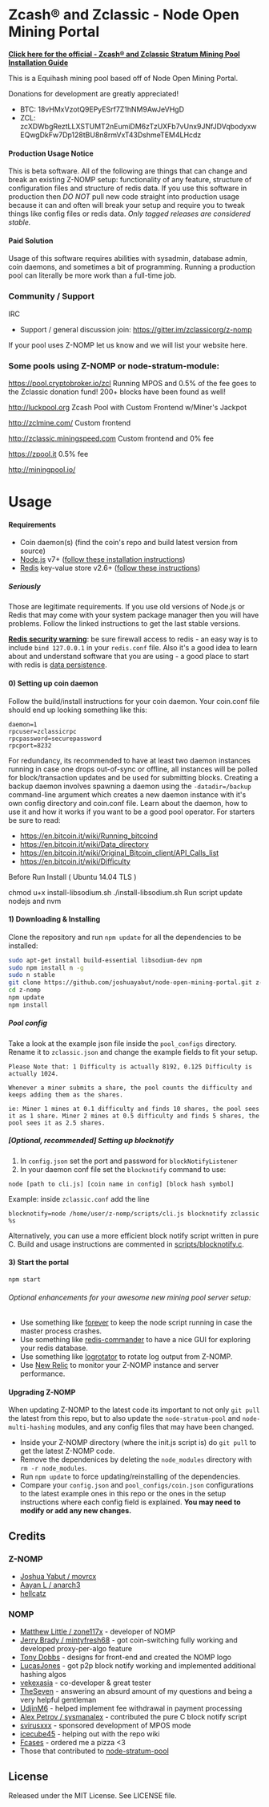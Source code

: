 # Zcash® and Zclassic - Node Open Mining Portal

**[Click here for the official - Zcash® and Zclassic Stratum Mining Pool Installation Guide](https://zdeveloper.org/wiki:z-nomp_install)**

This is a Equihash mining pool based off of Node Open Mining Portal.

Donations for development are greatly appreciated!
  * BTC: 18vHMxVzotQ9EPyESrf7Z1hNM9AwJeVHgD
  * ZCL: zcXDWbgReztLLXSTUMT2nEumiDM6zTzUXFb7vUnx9JNfJDVqbodyxwEQwgDkFw7Dp128tBU8n8rmVxT43DshmeTEM4LHcdz

#### Production Usage Notice
This is beta software. All of the following are things that can change and break an existing Z-NOMP setup: functionality of any feature, structure of configuration files and structure of redis data. If you use this software in production then *DO NOT* pull new code straight into production usage because it can and often will break your setup and require you to tweak things like config files or redis data. *Only tagged releases are considered stable.*

#### Paid Solution
Usage of this software requires abilities with sysadmin, database admin, coin daemons, and sometimes a bit of programming. Running a production pool can literally be more work than a full-time job. 


### Community / Support
IRC
* Support / general discussion join: https://gitter.im/zclassicorg/z-nomp

If your pool uses Z-NOMP let us know and we will list your website here.

### Some pools using Z-NOMP or node-stratum-module:

https://pool.cryptobroker.io/zcl Running MPOS and 0.5% of the fee goes to the Zclassic donation fund! 200+ blocks have been found as well! 

http://luckpool.org Zcash Pool with Custom Frontend w/Miner's Jackpot

http://zclmine.com/ Custom frontend

http://zclassic.miningspeed.com Custom frontend and 0% fee

https://zpool.it 0.5% fee

http://miningpool.io/

Usage
=====


#### Requirements
* Coin daemon(s) (find the coin's repo and build latest version from source)
* [Node.js](http://nodejs.org/) v7+ ([follow these installation instructions](https://github.com/joyent/node/wiki/Installing-Node.js-via-package-manager))
* [Redis](http://redis.io/) key-value store v2.6+ ([follow these instructions](http://redis.io/topics/quickstart))

##### Seriously
Those are legitimate requirements. If you use old versions of Node.js or Redis that may come with your system package manager then you will have problems. Follow the linked instructions to get the last stable versions.


[**Redis security warning**](http://redis.io/topics/security): be sure firewall access to redis - an easy way is to
include `bind 127.0.0.1` in your `redis.conf` file. Also it's a good idea to learn about and understand software that
you are using - a good place to start with redis is [data persistence](http://redis.io/topics/persistence).


#### 0) Setting up coin daemon
Follow the build/install instructions for your coin daemon. Your coin.conf file should end up looking something like this:
```
daemon=1
rpcuser=zclassicrpc
rpcpassword=securepassword
rpcport=8232
```
For redundancy, its recommended to have at least two daemon instances running in case one drops out-of-sync or offline,
all instances will be polled for block/transaction updates and be used for submitting blocks. Creating a backup daemon
involves spawning a daemon using the `-datadir=/backup` command-line argument which creates a new daemon instance with
it's own config directory and coin.conf file. Learn about the daemon, how to use it and how it works if you want to be
a good pool operator. For starters be sure to read:
   * https://en.bitcoin.it/wiki/Running_bitcoind
   * https://en.bitcoin.it/wiki/Data_directory
   * https://en.bitcoin.it/wiki/Original_Bitcoin_client/API_Calls_list
   * https://en.bitcoin.it/wiki/Difficulty

Before Run Install ( Ubuntu 14.04 TLS )

chmod u+x install-libsodium.sh
./install-libsodium.sh
Run script update nodejs and nvm

#### 1) Downloading & Installing

Clone the repository and run `npm update` for all the dependencies to be installed:

```bash
sudo apt-get install build-essential libsodium-dev npm
sudo npm install n -g
sudo n stable
git clone https://github.com/joshuayabut/node-open-mining-portal.git z-nomp
cd z-nomp
npm update
npm install
```

##### Pool config
Take a look at the example json file inside the `pool_configs` directory. Rename it to `zclassic.json` and change the
example fields to fit your setup.

```
Please Note that: 1 Difficulty is actually 8192, 0.125 Difficulty is actually 1024.

Whenever a miner submits a share, the pool counts the difficulty and keeps adding them as the shares. 

ie: Miner 1 mines at 0.1 difficulty and finds 10 shares, the pool sees it as 1 share. Miner 2 mines at 0.5 difficulty and finds 5 shares, the pool sees it as 2.5 shares. 
```


##### [Optional, recommended] Setting up blocknotify
1. In `config.json` set the port and password for `blockNotifyListener`
2. In your daemon conf file set the `blocknotify` command to use:
```
node [path to cli.js] [coin name in config] [block hash symbol]
```
Example: inside `zclassic.conf` add the line
```
blocknotify=node /home/user/z-nomp/scripts/cli.js blocknotify zclassic %s
```

Alternatively, you can use a more efficient block notify script written in pure C. Build and usage instructions
are commented in [scripts/blocknotify.c](scripts/blocknotify.c).


#### 3) Start the portal

```bash
npm start
```

###### Optional enhancements for your awesome new mining pool server setup:
* Use something like [forever](https://github.com/nodejitsu/forever) to keep the node script running
in case the master process crashes. 
* Use something like [redis-commander](https://github.com/joeferner/redis-commander) to have a nice GUI
for exploring your redis database.
* Use something like [logrotator](http://www.thegeekstuff.com/2010/07/logrotate-examples/) to rotate log 
output from Z-NOMP.
* Use [New Relic](http://newrelic.com/) to monitor your Z-NOMP instance and server performance.


#### Upgrading Z-NOMP
When updating Z-NOMP to the latest code its important to not only `git pull` the latest from this repo, but to also update
the `node-stratum-pool` and `node-multi-hashing` modules, and any config files that may have been changed.
* Inside your Z-NOMP directory (where the init.js script is) do `git pull` to get the latest Z-NOMP code.
* Remove the dependenices by deleting the `node_modules` directory with `rm -r node_modules`.
* Run `npm update` to force updating/reinstalling of the dependencies.
* Compare your `config.json` and `pool_configs/coin.json` configurations to the latest example ones in this repo or the ones in the setup instructions where each config field is explained. <b>You may need to modify or add any new changes.</b>


Credits
-------
### Z-NOMP
* [Joshua Yabut / movrcx](https://github.com/joshuayabut)
* [Aayan L / anarch3](https://github.com/aayanl)
* [hellcatz](https://github.com/hellcatz)

### NOMP
* [Matthew Little / zone117x](https://github.com/zone117x) - developer of NOMP
* [Jerry Brady / mintyfresh68](https://github.com/bluecircle) - got coin-switching fully working and developed proxy-per-algo feature
* [Tony Dobbs](http://anthonydobbs.com) - designs for front-end and created the NOMP logo
* [LucasJones](//github.com/LucasJones) - got p2p block notify working and implemented additional hashing algos
* [vekexasia](//github.com/vekexasia) - co-developer & great tester
* [TheSeven](//github.com/TheSeven) - answering an absurd amount of my questions and being a very helpful gentleman
* [UdjinM6](//github.com/UdjinM6) - helped implement fee withdrawal in payment processing
* [Alex Petrov / sysmanalex](https://github.com/sysmanalex) - contributed the pure C block notify script
* [svirusxxx](//github.com/svirusxxx) - sponsored development of MPOS mode
* [icecube45](//github.com/icecube45) - helping out with the repo wiki
* [Fcases](//github.com/Fcases) - ordered me a pizza <3
* Those that contributed to [node-stratum-pool](//github.com/zone117x/node-stratum-pool#credits)


License
-------
Released under the MIT License. See LICENSE file.
